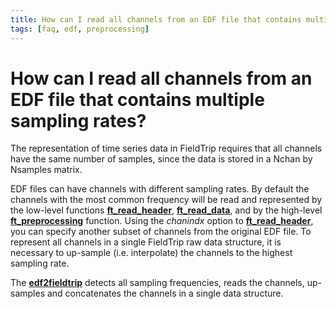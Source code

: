 ```yaml
---
title: How can I read all channels from an EDF file that contains multiple sampling rates?
tags: [faq, edf, preprocessing]
---
```


# How can I read all channels from an EDF file that contains multiple sampling rates?

The representation of time series data in FieldTrip requires that all channels have the same number of samples, since the data is stored in a Nchan by Nsamples matrix. 

EDF files can have channels with different sampling rates. By default the channels with the most common frequency will be read and represented by the low-level functions **[ft_read_header](/reference/ft_read_header)**, **[ft_read_data](/reference/ft_read_data)**, and by the high-level **[ft_preprocessing](/reference/ft_preprocessing)** function. Using the *chanindx* option to **[ft_read_header](/reference/ft_read_header)**, you can specify another subset of channels from the original EDF file. To represent all channels in a single FieldTrip raw data structure, it is necessary to up-sample (i.e. interpolate) the channels to the highest sampling rate. 

The **[edf2fieldtrip](/reference/edf2fieldtrip)** detects all sampling frequencies, reads the channels, up-samples and concatenates the channels in a single data structure.

